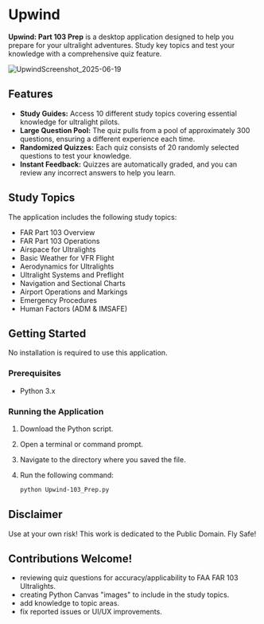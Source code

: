 # Upwind
**Upwind: Part 103 Prep** is a desktop application designed to help you prepare for your ultralight adventures. Study key topics and test your knowledge with a comprehensive quiz feature.

![UpwindScreenshot_2025-06-19](https://github.com/user-attachments/assets/0ea8009d-8ff2-474d-a06b-01d069985bb2)


## Features

*   **Study Guides:** Access 10 different study topics covering essential knowledge for ultralight pilots.
*   **Large Question Pool:** The quiz pulls from a pool of approximately 300 questions, ensuring a different experience each time.
*   **Randomized Quizzes:** Each quiz consists of 20 randomly selected questions to test your knowledge.
*   **Instant Feedback:** Quizzes are automatically graded, and you can review any incorrect answers to help you learn.

## Study Topics

The application includes the following study topics:

*   FAR Part 103 Overview
*   FAR Part 103 Operations
*   Airspace for Ultralights
*   Basic Weather for VFR Flight
*   Aerodynamics for Ultralights
*   Ultralight Systems and Preflight
*   Navigation and Sectional Charts
*   Airport Operations and Markings
*   Emergency Procedures
*   Human Factors (ADM & IMSAFE)

## Getting Started

No installation is required to use this application.

### Prerequisites

*   Python 3.x

### Running the Application

1.  Download the Python script.
2.  Open a terminal or command prompt.
3.  Navigate to the directory where you saved the file.
4.  Run the following command:

    ```bash
    python Upwind-103_Prep.py
    ```

## Disclaimer

Use at your own risk! This work is dedicated to the Public Domain. Fly Safe!

## Contributions Welcome!

* reviewing quiz questions for accuracy/applicability to FAA FAR 103 Ultralights.
* creating Python Canvas "images" to include in the study topics.
* add knowledge to topic areas.
* fix reported issues or UI/UX improvements.
